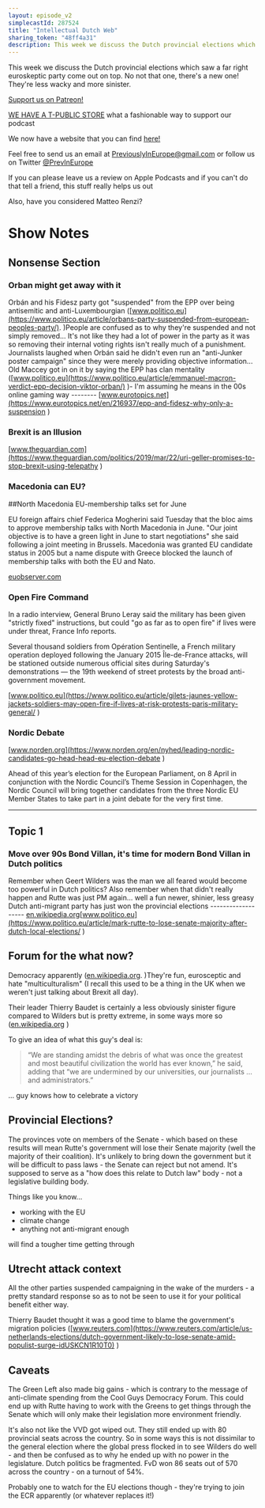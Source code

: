```yaml
---
layout: episode_v2
simplecastId: 287524
title: "Intellectual Dutch Web"
sharing_token: "48ff4a31"
description: This week we discuss the Dutch provincial elections which saw a far right euroskeptic party come out on top. No not that one, there's a new one! They're less wacky and more sinister. 
---
```


This week we discuss the Dutch provincial elections which saw a far right euroskeptic party come out on top. No not that one, there's a new one! They're less wacky and more sinister.  

[Support us on Patreon!][5]

[WE HAVE A T-PUBLIC STORE][1] what a fashionable way to support our podcast

We now have a website that you can find [here!][2]

Feel free to send us an email at [PreviouslyInEurope@gmail.com][3] or follow us on Twitter [@PrevInEurope][4]

If you can please leave us a review on Apple Podcasts and if you can't do that tell a friend, this stuff really helps us out

Also, have you considered Matteo Renzi? 

  [1]:https://www.teepublic.com/user/previneurope
  [2]:http://previouslyineurope.eu/
  [3]:https://previouslyineurope@gmail.com
  [4]: https://twitter.com/PrevInEurope
  [5]: https://www.patreon.com/previouslyineurope

# Show Notes
## Nonsense Section
### Orban might get away with it
Orbán and his Fidesz party got "suspended" from the EPP over being antisemitic and anti-Luxembourgian ([www.politico.eu](https://www.politico.eu/article/orbans-party-suspended-from-european-peoples-party/). )People are confused as to why they're suspended and not simply removed... It's not like they had a lot of power in the party as it was so removing their internal voting rights isn't really much of a punishment. Journalists laughed when Orbán said he didn't even run an "anti-Junker poster campaign" since they were merely providing objective information... Old Maccey got in on it by saying the EPP has clan mentality ([www.politico.eu](https://www.politico.eu/article/emmanuel-macron-verdict-epp-decision-viktor-orban/) )- I'm assuming he means in the 00s online gaming way -------- [www.eurotopics.net](https://www.eurotopics.net/en/216937/epp-and-fidesz-why-only-a-suspension)

### Brexit is an Illusion
[www.theguardian.com](https://www.theguardian.com/politics/2019/mar/22/uri-geller-promises-to-stop-brexit-using-telepathy)

### Macedonia can EU?


##North Macedonia EU-membership talks set for June

EU foreign affairs chief Federica Mogherini said Tuesday that the bloc aims to approve membership talks with North Macedonia in June. "Our joint objective is to have a green light in June to start negotiations" she said following a joint meeting in Brussels. Macedonia was granted EU candidate status in 2005 but a name dispute with Greece blocked the launch of membership talks with both the EU and Nato.

[euobserver.com](https://euobserver.com/tickers/144450)

### Open Fire Command


In a radio interview, General Bruno Leray said the military has been given "strictly fixed" instructions, but could "go as far as to open fire" if lives were under threat, France Info reports.

Several thousand soldiers from Opération Sentinelle, a French military operation deployed following the January 2015 Île-de-France attacks, will be stationed outside numerous official sites during Saturday's demonstrations — the 19th weekend of street protests by the broad anti-government movement.

[www.politico.eu](https://www.politico.eu/article/gilets-jaunes-yellow-jackets-soldiers-may-open-fire-if-lives-at-risk-protests-paris-military-general/)

### Nordic Debate


[www.norden.org](https://www.norden.org/en/nyhed/leading-nordic-candidates-go-head-head-eu-election-debate)

Ahead of this year’s election for the European Parliament, on 8 April in conjunction with the Nordic Council’s Theme Session in Copenhagen, the Nordic Council will bring together candidates from the three Nordic EU Member States to take part in a joint debate for the very first time.


------
## Topic 1
### Move over 90s Bond Villan, it's time for modern Bond Villan in Dutch politics
Remember when Geert Wilders was the man we all feared would become too powerful in Dutch politics? Also remember when that didn't really happen and Rutte was just PM again... well a fun newer, shinier, less greasy Dutch anti-migrant party has just won the provincial elections ------------------- [en.wikipedia.org](https://en.wikipedia.org/wiki/2019_Dutch_provincial_elections#Detailed_results )[www.politico.eu](https://www.politico.eu/article/mark-rutte-to-lose-senate-majority-after-dutch-local-elections/)

## Forum for the what now?

Democracy apparently ([en.wikipedia.org](https://en.wikipedia.org/wiki/Forum_for_Democracy_(Netherlands)). )They're fun, eurosceptic and hate "multiculturalism" (I recall this used to be a thing in the UK when we weren't just talking about Brexit all day).

Their leader Thierry Baudet is certainly a less obviously sinister figure compared to Wilders but is pretty extreme, in some ways more so ([en.wikipedia.org](https://en.wikipedia.org/wiki/Thierry_Baudet))

To give an idea of what this guy's deal is:

> “We are standing amidst the debris of what was once the greatest and most beautiful civilization the world has ever known,” he said, adding that “we are undermined by our universities, our journalists … and administrators.”

... guy knows how to celebrate a victory

## Provincial Elections?

The provinces vote on members of the Senate - which based on these results will mean Rutte's government will lose their Senate majority (well the majority of their coalition). It's unlikely to bring down the government but it will be difficult to pass laws - the Senate can reject but not amend. It's supposed to serve as a "how does this relate to Dutch law" body - not a legislative building body.

Things like you know...

- working with the EU
- climate change
- anything not anti-migrant enough

will find a tougher time getting through

## Utrecht attack context

All the other parties suspended campaigning in the wake of the murders - a pretty standard response so as to not be seen to use it for your political benefit either way.

Thierry Baudet thought it was a good time to blame the government's migration policies ([www.reuters.com](https://www.reuters.com/article/us-netherlands-elections/dutch-government-likely-to-lose-senate-amid-populist-surge-idUSKCN1R10T0))

## Caveats

The Green Left also made big gains - which is contrary to the message of anti-climate spending from the Cool Guys Democracy Forum. This could end up with Rutte having to work with the Greens to get things through the Senate which will only make their legislation more environment friendly.

It's also not like the VVD got wiped out. They still ended up with 80 provincial seats across the country. So in some ways this is not dissimilar to the general election where the global press flocked in to see Wilders do well - and then be confused as to why he ended up with no power in the legislature. Dutch politics be fragmented. FvD won 86 seats out of 570 across the country - on a turnout of 54%.

Probably one to watch for the EU elections though - they're trying to join the ECR apparently (or whatever replaces it!)


